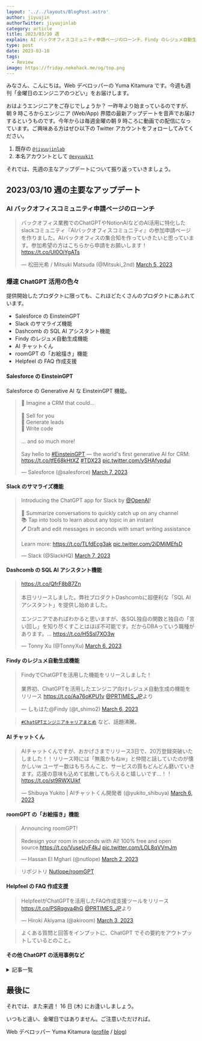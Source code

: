 ```yaml
---
layout: '../../layouts/BlogPost.astro'
author: jiyuujin
authorTwitter: jiyuujinlab
category: article
title: 2023/03/10 週
explain: AI バックオフィスコミュニティ申請ページのローンチ、Findy のレジュメ自動生成機能、Helpfeel の FAQ 作成支援
type: post
date: 2023-03-10
tags:
  - Review
image: https://friday.nekohack.me/og/top.png
---
```


みなさん、こんにちは。Web デベロッパーの Yuma Kitamura です。今週も週刊「金曜日のエンジニアのつどい」をお届けします。

おはようエンジニアをご存じでしょうか？ 一昨年より始まっているのですが、朝 9 時ころからエンジニア (Web/App) 界隈の最新アップデートを音声でお届けするというものです。今年からは毎週金曜の朝 9 時ころに動画での配信になっています。ご興味ある方はぜひ以下の Twitter アカウントをフォローしてみてください。

1. 既存の [`@jiyuujinlab`](https://twitter.com/jiyuujinlab)
2. 本名アカウントとして [`@exyuukit`](https://twitter.com/exyuukit)

それでは、先週の主なアップデートについて振り返っていきましょう。

## 2023/03/10 週の主要なアップデート

### AI バックオフィスコミュニティ申請ページのローンチ

<blockquote class="twitter-tweet"><p lang="ja" dir="ltr">バックオフィス業務でのChatGPTやNotionAIなどのAI活用に特化したslackコミュニティ『AIバックオフィスコミュニティ』の参加申請ページを作りました。AIバックオフィスの集合知を作っていきたいと思っています。参加希望の方はこちらから申請をお願いします！<a href="https://t.co/UI0OiYgATs">https://t.co/UI0OiYgATs</a></p>&mdash; 松田光希 / Mitsuki Matsuda (@Mitsuki_2nd) <a href="https://twitter.com/Mitsuki_2nd/status/1632310242167107585?ref_src=twsrc%5Etfw">March 5, 2023</a></blockquote> <script async src="https://platform.twitter.com/widgets.js" charset="utf-8"></script>

### 爆速 ChatGPT 活用の色々

提供開始したプロダクトに限っても、これほどたくさんのプロダクトにあふれています。

- Salesforce の EinsteinGPT
- Slack のサマライズ機能
- Dashcomb の SQL AI アシスタント機能
- Findy のレジュメ自動生成機能
- AI チャットくん
- roomGPT の「お絵描き」機能
- Helpfeel の FAQ 作成支援

#### Salesforce の EinsteinGPT

Salesforce の Generative AI な EinsteinGPT 機能。

<blockquote class="twitter-tweet"><p lang="en" dir="ltr">🤔 Imagine a CRM that could...<br><br>💬 Sell for you<br>💬 Generate leads<br>💬 Write code<br><br>... and so much more! <br><br>Say hello to <a href="https://twitter.com/hashtag/EinsteinGPT?src=hash&amp;ref_src=twsrc%5Etfw">#EinsteinGPT</a> — the world&#39;s first generative AI for CRM: <a href="https://t.co/tfE68kHtXZ">https://t.co/tfE68kHtXZ</a> <a href="https://twitter.com/hashtag/TDX23?src=hash&amp;ref_src=twsrc%5Etfw">#TDX23</a> <a href="https://t.co/ySHAfypdul">pic.twitter.com/ySHAfypdul</a></p>&mdash; Salesforce (@salesforce) <a href="https://twitter.com/salesforce/status/1633105498693050368?ref_src=twsrc%5Etfw">March 7, 2023</a></blockquote> <script async src="https://platform.twitter.com/widgets.js" charset="utf-8"></script>

#### Slack のサマライズ機能

<blockquote class="twitter-tweet"><p lang="en" dir="ltr">Introducing the ChatGPT app for Slack by <a href="https://twitter.com/OpenAI?ref_src=twsrc%5Etfw">@OpenAI</a>! <br><br>💬 Summarize conversations to quickly catch up on any channel<br>📚 Tap into tools to learn about any topic in an instant<br>🖊️ Draft and edit messages in seconds with smart writing assistance<br><br>Learn more: <a href="https://t.co/TLfdEcg3ak">https://t.co/TLfdEcg3ak</a> <a href="https://t.co/2iDMiMEfsD">pic.twitter.com/2iDMiMEfsD</a></p>&mdash; Slack (@SlackHQ) <a href="https://twitter.com/SlackHQ/status/1633090443331219456?ref_src=twsrc%5Etfw">March 7, 2023</a></blockquote> <script async src="https://platform.twitter.com/widgets.js" charset="utf-8"></script>

#### Dashcomb の SQL AI アシスタント機能

<blockquote class="twitter-tweet"><p lang="ja" dir="ltr"><a href="https://t.co/QfrF8bB7Zn">https://t.co/QfrF8bB7Zn</a><br><br>本日リリースしました。弊社プロダクトDashcombに超便利な「SQL AI アシスタント」を提供し始めました。<br><br>エンジニアであればわかると思いますが、各SQL独自の関数と独自の「言い回し」を知り尽くすことはほぼ不可能です。だからDBAっていう職種があります。… <a href="https://t.co/H5Ssl7XO3w">https://t.co/H5Ssl7XO3w</a></p>&mdash; Tonny Xu (@TonnyXu) <a href="https://twitter.com/TonnyXu/status/1632579407159398401?ref_src=twsrc%5Etfw">March 6, 2023</a></blockquote> <script async src="https://platform.twitter.com/widgets.js" charset="utf-8"></script>

#### Findy のレジュメ自動生成機能

<blockquote class="twitter-tweet"><p lang="ja" dir="ltr">FindyでChatGPTを活用した機能をリリースしました！<br><br>業界初、ChatGPTを活用したエンジニア向けレジュメ自動生成の機能をリリース <a href="https://t.co/Aa76oKPU1v">https://t.co/Aa76oKPU1v</a> <a href="https://twitter.com/PRTIMES_JP?ref_src=twsrc%5Etfw">@PRTIMES_JP</a>より</p>&mdash; しもはた@Findy (@t_shimo2) <a href="https://twitter.com/t_shimo2/status/1632617616929071105?ref_src=twsrc%5Etfw">March 6, 2023</a></blockquote> <script async src="https://platform.twitter.com/widgets.js" charset="utf-8"></script>

> [`#ChatGPTエンジニアキャリアまとめ`](https://twitter.com/search?q=%23ChatGPT%E3%82%A8%E3%83%B3%E3%82%B8%E3%83%8B%E3%82%A2%E3%82%AD%E3%83%A3%E3%83%AA%E3%82%A2%E3%81%BE%E3%81%A8%E3%82%81&src=trend_click&vertical=trends) など、話題沸騰。

#### AI チャットくん

<blockquote class="twitter-tweet"><p lang="ja" dir="ltr">AIチャットくんですが、おかげさまでリリース3日で、20万登録突破いたしました！！リリース時には「無風かもねw」と仲間と話していたのが懐かしいw ユーザー数はもちろんこと、サービスの質もどんどん磨いていきます。応援の意味も込めて拡散してもらえると嬉しいです...！！<a href="https://t.co/st9RWXUikf">https://t.co/st9RWXUikf</a></p>&mdash; Shibuya Yukito | AIチャットくん開発者 (@yukito_shibuya) <a href="https://twitter.com/yukito_shibuya/status/1632548345070886913?ref_src=twsrc%5Etfw">March 6, 2023</a></blockquote> <script async src="https://platform.twitter.com/widgets.js" charset="utf-8"></script>

#### roomGPT の「お絵描き」機能

<blockquote class="twitter-tweet"><p lang="en" dir="ltr">Announcing roomGPT!<br><br>Redesign your room in seconds with AI! 100% free and open source.<a href="https://t.co/VuseUvF4kJ">https://t.co/VuseUvF4kJ</a> <a href="https://t.co/LOL8qVVmJm">pic.twitter.com/LOL8qVVmJm</a></p>&mdash; Hassan El Mghari (@nutlope) <a href="https://twitter.com/nutlope/status/1631336792560476182?ref_src=twsrc%5Etfw">March 2, 2023</a></blockquote> <script async src="https://platform.twitter.com/widgets.js" charset="utf-8"></script>

> リポジトリ [Nutlope/roomGPT](https://github.com/Nutlope/roomGPT)

#### Helpfeel の FAQ 作成支援

<blockquote class="twitter-tweet"><p lang="ja" dir="ltr">HelpfeelがChatGPTを活用したFAQ作成支援ツールをリリース <a href="https://t.co/PSRqgva4hG">https://t.co/PSRqgva4hG</a> <a href="https://twitter.com/PRTIMES_JP?ref_src=twsrc%5Etfw">@PRTIMES_JP</a>より</p>&mdash; Hiroki Akiyama (@akiroom) <a href="https://twitter.com/akiroom/status/1631580292992618496?ref_src=twsrc%5Etfw">March 3, 2023</a></blockquote> <script async src="https://platform.twitter.com/widgets.js" charset="utf-8"></script>

> よくある質問と回答をインプットに、ChatGPT でその要約をアウトプットしているとのこと。

#### その他 ChatGPT の活用事例など

<details>

<summary>記事一覧</summary>

- [ChatGPT を使ったサービスにおいて気軽にできるプロンプトインジェクション対策 - Qiita](https://qiita.com/sakasegawa/items/09d9f6a485108f5a618a)
- [ChatGPT とセキュリティに関わる課題](https://jpn.nec.com/cybersecurity/blog/230227/index.html)
- [ChatGPT で機密情報を扱うための方法 - Web サービスを開発した話](https://zenn.dev/umi_mori/articles/chatgpt-with-confidential-data)
- [LangChain の ChatGPT の新しい抽象化](https://note.com/npaka/n/n762001ca151b)
- [ChatGPT をもっと楽しく使えるようにする Chrom e 拡張機能 3 つ | DevelopersIO](https://dev.classmethod.jp/articles/extensions-for-chatgpt/)
- [プロダクトマネージャーが ChatGPT を活用した機能を爆速で作ってわかった事](https://note.com/aki_yan/n/na58677a280c3)
- [ChatGPT API を使って Excel や CSV のデータからレポートを自動作成してみる - Qiita](https://qiita.com/sakasegawa/items/7bde39583a1c076ba526)
- [ChatGPT と Make を使って Gmail の返信を自動化してみる - Qiita](https://qiita.com/sakasegawa/items/d8fb1889cdc77d050c01)
- [ChatGPT Bot を new Slack Platform で動かしてみた](https://tech.layerx.co.jp/entry/2023/03/06/chatgpt-on-slack-new-platform)
- [Slack 上で ChatGPT が利用できる無料アプリを公開しました](https://note.com/geeorgey/n/n1156b32a20e7)
- [ChatGPT で 1 日分の Slack を要約してくれるスクリプトを作りました](https://note.com/masuidrive/n/na0ebf8a4c4f0)
- [ChatGPT API を Teams ボットから使いました (AWS Lambda(Python) + API Gateway)](https://www.yamamanx.com/chatgpt-api-teams-bot/)
- [ChatGPT API と Cloudflare を使って過去の会話を覚えてる LINE ボットを構築する](https://zenn.dev/nmemoto/articles/chatgpt-linebot-with-cloudflare)
- [英語学習は AI と行う時代がついに到来！？ ChatGPT と LINE Bot でオンライン英会話アプリ「Small GPTalk」を作ってみた | DevelopersIO](https://dev.classmethod.jp/articles/smalltalk-with-chatgpt-small-gptalk/)
- [[Minecraft × ChatGPT] マイクラで作りたいものを伝えると魔法みたいに実現してくれるコマンドを作る](https://zenn.dev/ryo_kawamata/articles/5980d30972ff29)
- [精神的に限界なので ChatGPT にちやほやしてもらった。 - 玖足手帖-アニメブログ -](https://nuryouguda.hatenablog.com/entry/2023/03/04/144717)
- [ChatGPT に自社データを組み込んで新しい検索体験を模索してみました](https://note.com/masa_kazama/n/n246df4af19f6)
- [ChatGPT の API でキャラクター設定を試してみた｜ IT navi ｜ note](https://note.com/it_navi/n/nf5f702b36a75)
- [唐突な思い付きで会話できる AI を作った話 (続編) ｜ teftef ｜ note](https://note.com/te_ftef/n/nbcfecb6d5213)
- [Gatebox と ChatGPT 連携してみたらやばいことになった！](https://twitter.com/takechi0209/status/1631583858650124288)

</details>

## 最後に

それでは、また来週！ 16 日 (木) にお逢いしましょう。

いつもと違い、金曜日ではありません。ご注意いただければ。

Web デベロッパー Yuma Kitamura ([profile](https://yuma-kitamura.nekohack.me/) / [blog](https://blog.nekohack.me/))
